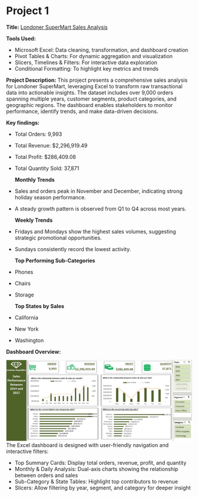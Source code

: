 # Project 1

**Title:** [Londoner SuperMart Sales Analysis](https://github.com/AkinolaArilewola/akinolamccarthy.github.io/blob/main/SuperStoreData-210211-161158.xlsx) 

**Tools Used:**
- Microsoft Excel: Data cleaning, transformation, and dashboard creation
- Pivot Tables & Charts: For dynamic aggregation and visualization
- Slicers, Timelines & Filters: For interactive data exploration
- Conditional Formatting: To highlight key metrics and trends

**Project Description:** This project presents a comprehensive sales analysis for Londoner SuperMart, leveraging Excel to transform raw transactional data into actionable insights. The dataset includes over 9,000 orders spanning multiple years, customer segments, product categories, and geographic regions. The dashboard enables stakeholders to monitor performance, identify trends, and make data-driven decisions.

**Key findings:**
- Total Orders: 9,993
- Total Revenue: $2,296,919.49
- Total Profit: $286,409.08
- Total Quantity Sold: 37,871
  
  **Monthly Trends**
- Sales and orders peak in November and December, indicating strong holiday season performance.
- A steady growth pattern is observed from Q1 to Q4 across most years.

  **Weekly Trends**
- Fridays and Mondays show the highest sales volumes, suggesting strategic promotional opportunities.
- Sundays consistently record the lowest activity.

  **Top Performing Sub-Categories**
- Phones
- Chairs
- Storage

   **Top States by Sales**
- California
- New York
- Washington

**Dashboard Overview:**

![Sales_Analysis](Sales_Analysis.jpg)
The Excel dashboard is designed with user-friendly navigation and interactive filters:
- Top Summary Cards: Display total orders, revenue, profit, and quantity
- Monthly & Daily Analysis: Dual-axis charts showing the relationship between orders and sales
- Sub-Category & State Tables: Highlight top contributors to revenue
- Slicers: Allow filtering by year, segment, and category for deeper insight
